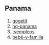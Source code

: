 ## Panama

1. [gogetit](http://www.startupranking.com/gogetit)
2. [hq-panama](http://www.startupranking.com/hq-panama)
3. [tvempleos](http://www.startupranking.com/tvempleos)
4. [bebé-y-familia](http://www.startupranking.com/bebé-y-familia)

